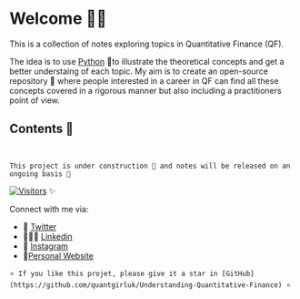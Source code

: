 # Welcome 👋🏽

This is a collection of notes exploring topics in Quantitative Finance (QF).

The idea is to use [Python](https://www.python.org) &#x1F40D;to illustrate the theoretical concepts and get a better understaing of each topic. My aim is to create an open-source repository &#x1F4D8; where people interested in a career in QF can find all these concepts covered in a rigorous manner but also including a practitioners point of view.

## Contents 📓

```{tableofcontents}
```

```{note}

This project is under construction 🚧 and notes will be released on an ongoing basis 🌱

```

[![Visitors](https://api.visitorbadge.io/api/visitors?path=https%3A%2F%2Fquantgirluk.github.io%2FUnderstanding-Quantitative-Finance%2Fintro.html&label=Thanks%20for%20visiting!&countColor=%23ba68c8&style=plastic&labelStyle=none)](https://visitorbadge.io/status?path=https%3A%2F%2Fquantgirluk.github.io%2FUnderstanding-Quantitative-Finance%2Fintro.html) ✨ 

Connect with me via:

- 🦜 [Twitter](https://twitter.com/Quant_Girl)
- 👩🏽‍💼 [Linkedin](https://www.linkedin.com/in/dialidsantiago/)
- 📸 [Instagram](https://www.instagram.com/quant_girl/)
- 👾[Personal Website](https://quantgirl.blog)

```{Tip}
⭐️ If you like this projet, please give it a star in [GitHub](https://github.com/quantgirluk/Understanding-Quantitative-Finance) ⭐️
```
